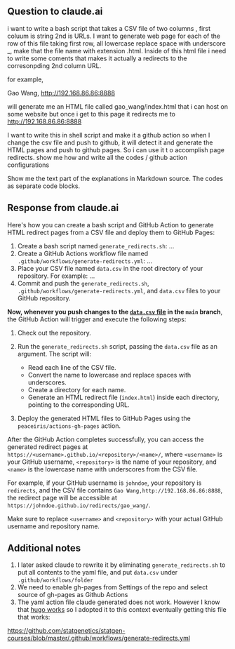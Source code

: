## Question to claude.ai

i want to write a bash script that takes a CSV file of two columns , first coluum is string 2nd is URLs. I want to generate web page for each of the row of this file taking first row, all lowercase replace space with underscore _, make that the file name with extension .html. Inside of this html file i need to write some coments that makes it actually a redirects to the corresonpding 2nd column URL.

for example,

Gao Wang, http://192.168.86.86:8888

will generate me an HTML file called gao_wang/index.html that i can host on some website but once i get to this page it redirects me to http://192.168.86.86:8888

I want to write this in shell script and make it a github action so when I change the csv file and push to github, it will detect it and generate the HTML pages and push to github pages. So i can use it t o accomplish page redirects. show me how and write all the codes / github action configurations

Show me the text part of the explanations in Markdown source. The codes as separate code blocks.

## Response from claude.ai

Here's how you can create a bash script and GitHub Action to generate HTML redirect pages from a CSV file and deploy them to GitHub Pages:

1. Create a bash script named `generate_redirects.sh`: ...
2. Create a GitHub Actions workflow file named `.github/workflows/generate-redirects.yml`: ...
3. Place your CSV file named `data.csv` in the root directory of your repository. For example: ...
4. Commit and push the `generate_redirects.sh`, `.github/workflows/generate-redirects.yml`, and `data.csv` files to your GitHub repository.

**Now, whenever you push changes to the [`data.csv` file](https://github.com/statgenetics/statgen-courses/blob/master/.github/workflows/data.csv) in the `main` branch**, the GitHub Action will trigger and execute the following steps:

1. Check out the repository.

2. Run the `generate_redirects.sh` script, passing the `data.csv` file as an argument. The script will:
   - Read each line of the CSV file.
   - Convert the name to lowercase and replace spaces with underscores.
   - Create a directory for each name.
   - Generate an HTML redirect file (`index.html`) inside each directory, pointing to the corresponding URL.

3. Deploy the generated HTML files to GitHub Pages using the `peaceiris/actions-gh-pages` action.

After the GitHub Action completes successfully, you can access the generated redirect pages at `https://<username>.github.io/<repository>/<name>/`, where `<username>` is your GitHub username, `<repository>` is the name of your repository, and `<name>` is the lowercase name with underscores from the CSV file.

For example, if your GitHub username is `johndoe`, your repository is `redirects`, and the CSV file contains `Gao Wang,http://192.168.86.86:8888`, the redirect page will be accessible at `https://johndoe.github.io/redirects/gao_wang/`.

Make sure to replace `<username>` and `<repository>` with your actual GitHub username and repository name.

## Additional notes

1. I later asked claude to rewrite it by eliminating `generate_redirects.sh` to put all contents to the yaml file, and put `data.csv` under `.github/workflows/folder`
2. We need to enable gh-pages from Settings of the repo and select source of gh-pages as Github Actions
3. The yaml action file claude generated does not work. However I know that [hugo works](https://gohugo.io/hosting-and-deployment/hosting-on-github/) so I adopted it to this context eventually getting this file that works:

https://github.com/statgenetics/statgen-courses/blob/master/.github/workflows/generate-redirects.yml

